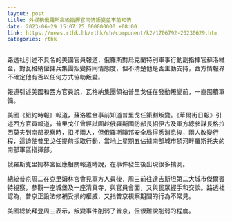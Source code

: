 ```yaml
---
layout: post
title: 外媒稱俄羅斯高級指揮官同情叛變並事前知情
date: 2023-06-29 15:07:25.000000000 +08:00
link: https://news.rthk.hk/rthk/ch/component/k2/1706792-20230629.htm
categories: rthk
---
```


路透社引述不具名的美國官員報道，俄羅斯對烏克蘭特別軍事行動副指揮官蘇洛維金，對瓦格納僱傭兵集團叛變持同情態度，但不清楚他是否主動支持，西方情報界不確定他有否以任何方式協助叛變。

報道引述美國和西方官員說，瓦格納集團領袖普里戈任在發動叛變前，一直囤積軍備。

美國《紐約時報》報道，蘇洛維金事前知道普里戈任策劃叛變。《華爾街日報》引述西方官員報道，普里戈任曾經試圖趁俄羅斯國防部長紹伊古及軍方總參謀長格拉西莫夫到南部視察時，扣押兩人，但俄羅斯聯邦安全局得悉消息後，兩人改變行程，這迫使普里戈任提前採取行動，當地上星期五佔據南部城市頓河畔羅斯托夫的南部軍區指揮部。

俄羅斯克里姆林宮回應相關報道時說，在事件發生後出現很多揣測。

總統普京周二在克里姆林宮會見軍方人員後，周三前往達吉斯坦第二大城市傑爾賓特視察，參觀一座城堡及一座清真寺，與官員會面，又與民眾握手和交談。路透社認為，普京正設法修補受損的權威，又指普京視察期間的行為不常見。

美國總統拜登周三表示，叛變事件削弱了普京，但很難說削弱的程度。
